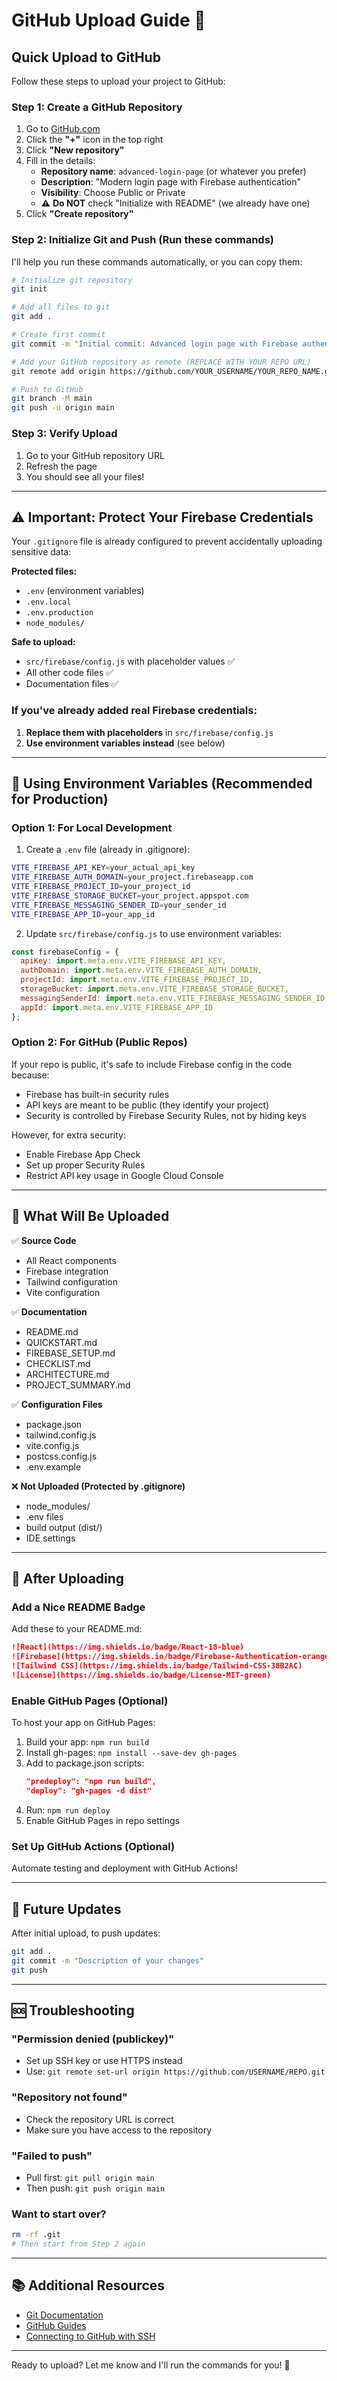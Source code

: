 # GitHub Upload Guide 🚀

## Quick Upload to GitHub

Follow these steps to upload your project to GitHub:

### Step 1: Create a GitHub Repository

1. Go to [GitHub.com](https://github.com)
2. Click the **"+"** icon in the top right
3. Click **"New repository"**
4. Fill in the details:
   - **Repository name**: `advanced-login-page` (or whatever you prefer)
   - **Description**: "Modern login page with Firebase authentication"
   - **Visibility**: Choose Public or Private
   - ⚠️ **Do NOT** check "Initialize with README" (we already have one)
5. Click **"Create repository"**

### Step 2: Initialize Git and Push (Run these commands)

I'll help you run these commands automatically, or you can copy them:

```bash
# Initialize git repository
git init

# Add all files to git
git add .

# Create first commit
git commit -m "Initial commit: Advanced login page with Firebase authentication"

# Add your GitHub repository as remote (REPLACE WITH YOUR REPO URL)
git remote add origin https://github.com/YOUR_USERNAME/YOUR_REPO_NAME.git

# Push to GitHub
git branch -M main
git push -u origin main
```

### Step 3: Verify Upload

1. Go to your GitHub repository URL
2. Refresh the page
3. You should see all your files!

---

## ⚠️ Important: Protect Your Firebase Credentials

Your `.gitignore` file is already configured to prevent accidentally uploading sensitive data:

**Protected files:**
- `.env` (environment variables)
- `.env.local`
- `.env.production`
- `node_modules/`

**Safe to upload:**
- `src/firebase/config.js` with placeholder values ✅
- All other code files ✅
- Documentation files ✅

### If you've already added real Firebase credentials:

1. **Replace them with placeholders** in `src/firebase/config.js`
2. **Use environment variables instead** (see below)

---

## 🔐 Using Environment Variables (Recommended for Production)

### Option 1: For Local Development

1. Create a `.env` file (already in .gitignore):
```bash
VITE_FIREBASE_API_KEY=your_actual_api_key
VITE_FIREBASE_AUTH_DOMAIN=your_project.firebaseapp.com
VITE_FIREBASE_PROJECT_ID=your_project_id
VITE_FIREBASE_STORAGE_BUCKET=your_project.appspot.com
VITE_FIREBASE_MESSAGING_SENDER_ID=your_sender_id
VITE_FIREBASE_APP_ID=your_app_id
```

2. Update `src/firebase/config.js` to use environment variables:
```javascript
const firebaseConfig = {
  apiKey: import.meta.env.VITE_FIREBASE_API_KEY,
  authDomain: import.meta.env.VITE_FIREBASE_AUTH_DOMAIN,
  projectId: import.meta.env.VITE_FIREBASE_PROJECT_ID,
  storageBucket: import.meta.env.VITE_FIREBASE_STORAGE_BUCKET,
  messagingSenderId: import.meta.env.VITE_FIREBASE_MESSAGING_SENDER_ID,
  appId: import.meta.env.VITE_FIREBASE_APP_ID
};
```

### Option 2: For GitHub (Public Repos)

If your repo is public, it's safe to include Firebase config in the code because:
- Firebase has built-in security rules
- API keys are meant to be public (they identify your project)
- Security is controlled by Firebase Security Rules, not by hiding keys

However, for extra security:
- Enable Firebase App Check
- Set up proper Security Rules
- Restrict API key usage in Google Cloud Console

---

## 📝 What Will Be Uploaded

✅ **Source Code**
- All React components
- Firebase integration
- Tailwind configuration
- Vite configuration

✅ **Documentation**
- README.md
- QUICKSTART.md
- FIREBASE_SETUP.md
- CHECKLIST.md
- ARCHITECTURE.md
- PROJECT_SUMMARY.md

✅ **Configuration Files**
- package.json
- tailwind.config.js
- vite.config.js
- postcss.config.js
- .env.example

❌ **Not Uploaded (Protected by .gitignore)**
- node_modules/
- .env files
- build output (dist/)
- IDE settings

---

## 🎯 After Uploading

### Add a Nice README Badge

Add these to your README.md:

```markdown
![React](https://img.shields.io/badge/React-18-blue)
![Firebase](https://img.shields.io/badge/Firebase-Authentication-orange)
![Tailwind CSS](https://img.shields.io/badge/Tailwind-CSS-38B2AC)
![License](https://img.shields.io/badge/License-MIT-green)
```

### Enable GitHub Pages (Optional)

To host your app on GitHub Pages:
1. Build your app: `npm run build`
2. Install gh-pages: `npm install --save-dev gh-pages`
3. Add to package.json scripts:
   ```json
   "predeploy": "npm run build",
   "deploy": "gh-pages -d dist"
   ```
4. Run: `npm run deploy`
5. Enable GitHub Pages in repo settings

### Set Up GitHub Actions (Optional)

Automate testing and deployment with GitHub Actions!

---

## 🔄 Future Updates

After initial upload, to push updates:

```bash
git add .
git commit -m "Description of your changes"
git push
```

---

## 🆘 Troubleshooting

### "Permission denied (publickey)"
- Set up SSH key or use HTTPS instead
- Use: `git remote set-url origin https://github.com/USERNAME/REPO.git`

### "Repository not found"
- Check the repository URL is correct
- Make sure you have access to the repository

### "Failed to push"
- Pull first: `git pull origin main`
- Then push: `git push origin main`

### Want to start over?
```bash
rm -rf .git
# Then start from Step 2 again
```

---

## 📚 Additional Resources

- [Git Documentation](https://git-scm.com/doc)
- [GitHub Guides](https://guides.github.com/)
- [Connecting to GitHub with SSH](https://docs.github.com/en/authentication/connecting-to-github-with-ssh)

---

Ready to upload? Let me know and I'll run the commands for you! 🚀
